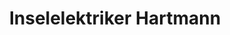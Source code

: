 ---
title: "Inselelektriker Hartmann"
url: /lindau-bodensee/inselelektriker-hartmann/
shop: Elektronik
---